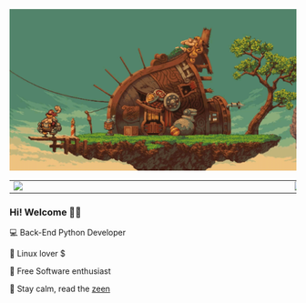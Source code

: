 ![capa github](image.gif)
<center>
  <table>
    <tr>
        <td><img width="480px" align="left" src="https://github-readme-stats.vercel.app/api?username=devSantZ&theme=chartreuse-dark"/></td>
        <td><img width="375px" align="left" src="https://github-readme-stats.vercel.app/api/top-langs/?username=devSantZ&hide=html,TeX,Jupyter%20Notebook&layout=compact&theme=chartreuse-dark" /></td>
    </tr>
  </table>
</center>

### Hi! Welcome 👨‍💻

💻 Back-End Python Developer

🐧 Linux lover $

👾 Free Software enthusiast

🐍 Stay calm, read the [zeen](https://peps.python.org/pep-0020/) 

